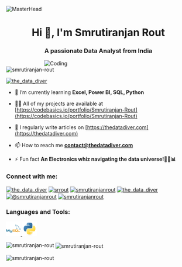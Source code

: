 ![MasterHead](https://boostlabs.com/wp-content/uploads/2023/02/10-types-of-data-visualization-1-1024x614.jpg)
<h1 align="center">Hi 👋, I'm Smrutiranjan Rout</h1>
<h3 align="center">A passionate Data Analyst from India</h3>
<img align="right" alt="Coding" Width="400" src="https://assets-global.website-files.com/59e16042ec229e00016d3a66/64c03019401ab11733f2e1be_data-visualization%2Blinking_blog-hero.gif">

<p align="left"> <img src="https://komarev.com/ghpvc/?username=smrutiranjan-rout&label=Profile%20views&color=0e75b6&style=flat" alt="smrutiranjan-rout" /> </p>

<p align="left"> <a href="https://twitter.com/the_data_diver" target="blank"><img src="https://img.shields.io/twitter/follow/the_data_diver?logo=twitter&style=for-the-badge" alt="the_data_diver" /></a> </p>

- 🌱 I’m currently learning **Excel, Power BI, SQL, Python**

- 👨‍💻 All of my projects are available at [https://codebasics.io/portfolio/Smrutiranjan-Rout](https://codebasics.io/portfolio/Smrutiranjan-Rout)

- 📝 I regularly write articles on [https://thedatadiver.com](https://thedatadiver.com)

- 📫 How to reach me **contact@thedatadiver.com**

- ⚡ Fun fact **An Electronics whiz navigating the data universe!🚀🔌📊**

<h3 align="left">Connect with me:</h3>
<p align="left">
<a href="https://twitter.com/the_data_diver" target="blank"><img align="center" src="https://raw.githubusercontent.com/rahuldkjain/github-profile-readme-generator/master/src/images/icons/Social/twitter.svg" alt="the_data_diver" height="30" width="40" /></a>
<a href="https://linkedin.com/in/srrout" target="blank"><img align="center" src="https://raw.githubusercontent.com/rahuldkjain/github-profile-readme-generator/master/src/images/icons/Social/linked-in-alt.svg" alt="srrout" height="30" width="40" /></a>
<a href="https://kaggle.com/smrutiranjanrout" target="blank"><img align="center" src="https://raw.githubusercontent.com/rahuldkjain/github-profile-readme-generator/master/src/images/icons/Social/kaggle.svg" alt="smrutiranjanrout" height="30" width="40" /></a>
<a href="https://instagram.com/the_data_diver" target="blank"><img align="center" src="https://raw.githubusercontent.com/rahuldkjain/github-profile-readme-generator/master/src/images/icons/Social/instagram.svg" alt="the_data_diver" height="30" width="40" /></a>
<a href="https://medium.com/@smrutiranjanrout" target="blank"><img align="center" src="https://raw.githubusercontent.com/rahuldkjain/github-profile-readme-generator/master/src/images/icons/Social/medium.svg" alt="@smrutiranjanrout" height="30" width="40" /></a>
<a href="https://www.hackerrank.com/smrutiranjanrout" target="blank"><img align="center" src="https://raw.githubusercontent.com/rahuldkjain/github-profile-readme-generator/master/src/images/icons/Social/hackerrank.svg" alt="smrutiranjanrout" height="30" width="40" /></a>
</p>

<h3 align="left">Languages and Tools:</h3>
<p align="left"> <a href="https://www.mysql.com/" target="_blank" rel="noreferrer"> <img src="https://raw.githubusercontent.com/devicons/devicon/master/icons/mysql/mysql-original-wordmark.svg" alt="mysql" width="40" height="40"/> </a> <a href="https://www.python.org" target="_blank" rel="noreferrer"> <img src="https://raw.githubusercontent.com/devicons/devicon/master/icons/python/python-original.svg" alt="python" width="40" height="40"/> </a> </p>

<p><img align="left" src="https://github-readme-stats.vercel.app/api/top-langs?username=smrutiranjan-rout&show_icons=true&locale=en&layout=compact" alt="smrutiranjan-rout" /></p>

<p>&nbsp;<img align="center" src="https://github-readme-stats.vercel.app/api?username=smrutiranjan-rout&show_icons=true&locale=en" alt="smrutiranjan-rout" /></p>

<p><img align="center" src="https://github-readme-streak-stats.herokuapp.com/?user=smrutiranjan-rout&" alt="smrutiranjan-rout" /></p>
